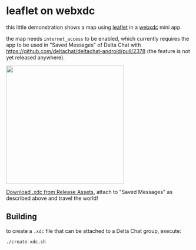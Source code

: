 # leaflet on webxdc

this little demonstration shows a map using [leaflet](https://leafletjs.com) in a [webxdc](https://webxdc.org) mini app.

the map needs `internet_access` to be enabled, which currently requires the app to be used in "Saved Messages"
of Delta Chat with https://github.com/deltachat/deltachat-android/pull/2378 (the feature is not yet released anywhere).

<img width=320 src=https://user-images.githubusercontent.com/9800740/188469762-34229663-09c9-4c5f-b6b5-c97c23ee78ac.png>

[Download .xdc from Release Assets](https://github.com/r10s/maps/releases), attach to "Saved Messages" as described above and travel the world!

## Building

to create a `.xdc` file that can be attached to a Delta Chat group, execute:

```sh
./create-xdc.sh
```

